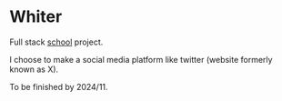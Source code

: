 # Whiter

Full stack <a href="https://www.linkedin.com/school/senac-rs/" target="_blank">school</a> project.

I choose to make a social media platform like twitter (website formerly known as X).

To be finished by 2024/11.

